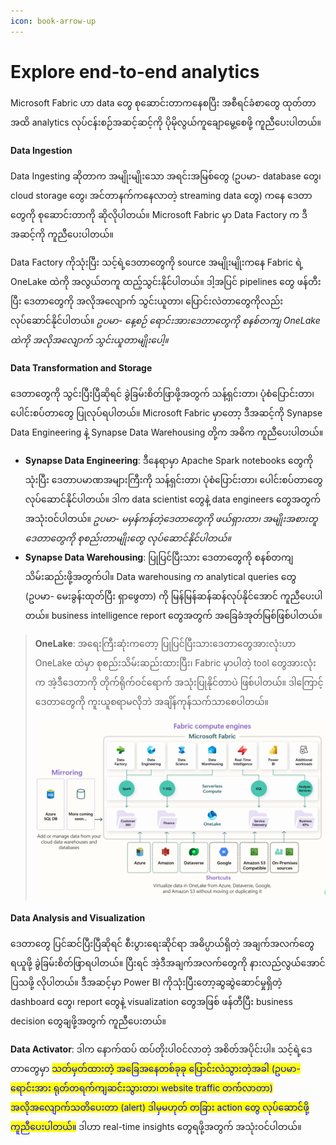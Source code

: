```yaml
---
icon: book-arrow-up
---
```


# Explore end-to-end analytics

Microsoft Fabric ဟာ data တွေ စုဆောင်းတာကနေစပြီး အစီရင်ခံစာတွေ ထုတ်တာအထိ analytics လုပ်ငန်းစဉ်အဆင့်ဆင့်ကို ပိုမိုလွယ်ကူချောမွေ့စေဖို့ ကူညီပေးပါတယ်။

#### Data Ingestion&#x20;

Data Ingesting ဆိုတာက အမျိုးမျိုးသော အရင်းအမြစ်တွေ (ဥပမာ- database တွေ၊ cloud storage တွေ၊ အင်တာနက်ကနေလာတဲ့ streaming data တွေ) ကနေ ဒေတာတွေကို စုဆောင်းတာကို ဆိုလိုပါတယ်။ Microsoft Fabric မှာ Data Factory က ဒီအဆင့်ကို ကူညီပေးပါတယ်။

Data Factory ကိုသုံးပြီး သင့်ရဲ့ဒေတာတွေကို source အမျိုးမျိုးကနေ Fabric ရဲ့ OneLake ထဲကို အလွယ်တကူ ထည့်သွင်းနိုင်ပါတယ်။
&#x20;ဒါ့အပြင် pipelines တွေ ဖန်တီးပြီး ဒေတာတွေကို အလိုအလျောက် သွင်းယူတာ၊ ပြောင်းလဲတာတွေကိုလည်း လုပ်ဆောင်နိုင်ပါတယ်။ _ဥပမာ- နေ့စဉ် ရောင်းအားဒေတာတွေကို စနစ်တကျ OneLake ထဲကို အလိုအလျောက် သွင်းယူတာမျိုးပေါ့။_

#### Data Transformation and Storage&#x20;

ဒေတာတွေကို သွင်းပြီးပြီဆိုရင် ခွဲခြမ်းစိတ်ဖြာဖို့အတွက် သန့်ရှင်းတာ၊ ပုံစံပြောင်းတာ၊ ပေါင်းစပ်တာတွေ ပြုလုပ်ရပါတယ်။ Microsoft Fabric မှာတော့ ဒီအဆင့်ကို Synapse Data Engineering နဲ့ Synapse Data Warehousing တို့က အဓိက ကူညီပေးပါတယ်။

* **Synapse Data Engineering**: ဒီနေရာမှာ Apache Spark notebooks တွေကိုသုံးပြီး ဒေတာပမာဏအများကြီးကို သန့်ရှင်းတာ၊ ပုံစံပြောင်းတာ၊ ပေါင်းစပ်တာတွေ လုပ်ဆောင်နိုင်ပါတယ်။ ဒါက data scientist တွေနဲ့ data engineers တွေအတွက် အသုံးဝင်ပါတယ်။ _ဥပမာ- မမှန်ကန်တဲ့ဒေတာတွေကို ဖယ်ရှားတာ၊ အမျိုးအစားတူဒေတာတွေကို စုစည်းတာမျိုးတွေ လုပ်ဆောင်နိုင်ပါတယ်။_
* **Synapse Data Warehousing**: ပြုပြင်ပြီးသား ဒေတာတွေကို စနစ်တကျ သိမ်းဆည်းဖို့အတွက်ပါ။ Data warehousing က analytical queries တွေ (ဥပမာ- မေးခွန်းထုတ်ပြီး ရှာဖွေတာ) ကို မြန်မြန်ဆန်ဆန်လုပ်နိုင်အောင် ကူညီပေးပါတယ်။ business intelligence report တွေအတွက် အခြေခံအုတ်မြစ်ဖြစ်ပါတယ်။

> **OneLake**: အရေးကြီးဆုံးကတော့ ပြုပြင်ပြီးသားဒေတာတွေအားလုံးဟာ OneLake ထဲမှာ စုစည်းသိမ်းဆည်းထားပြီး၊ Fabric မှာပါတဲ့ tool တွေအားလုံးက အဲ့ဒီဒေတာကို တိုက်ရိုက်ဝင်ရောက် အသုံးပြုနိုင်တာပဲ ဖြစ်ပါတယ်။ ဒါကြောင့် ဒေတာတွေကို ကူးယူစရာမလိုဘဲ အချိန်ကုန်သက်သာစေပါတယ်။
>
> ![](<../../.gitbook/assets/image (3).png>)

#### Data Analysis and Visualization

ဒေတာတွေ ပြင်ဆင်ပြီးပြီဆိုရင် စီးပွားရေးဆိုင်ရာ အဓိပ္ပာယ်ရှိတဲ့ အချက်အလက်တွေ ရယူဖို့ ခွဲခြမ်းစိတ်ဖြာရပါတယ်။ ပြီးရင် အဲ့ဒီအချက်အလက်တွေကို နားလည်လွယ်အောင် ပြသဖို့ လိုပါတယ်။ ဒီအဆင့်မှာ Power BI ကိုသုံးပြီးတော့ဆွဆွဲဆောင်မှုရှိတဲ့ dashboard တွေ၊ report တွေနဲ့ visualization တွေအဖြစ် ဖန်တီပြီး business decision တွေချဖို့အတွက် ကူညီပေးတယ်။

**Data Activator**: ဒါက နောက်ထပ် ထပ်တိုးပါဝင်လာတဲ့ အစိတ်အပိုင်းပါ။ သင့်ရဲ့ဒေတာတွေမှာ  <mark style="color:blue;background-color:yellow;">သတ်မှတ်ထားတဲ့ အခြေအနေတစ်ခုခု ပြောင်းလဲသွားတဲ့အခါ (ဥပမာ- ရောင်းအား ရုတ်တရက်ကျဆင်းသွားတာ၊ website traffic တက်လာတာ) အလိုအလျောက်သတိပေးတာ (alert) ဒါမှမဟုတ် တခြား action တွေ လုပ်ဆောင်ဖို့ ကူညီပေးပါတယ်။</mark> ဒါဟာ real-time insights တွေရဖို့အတွက် အသုံးဝင်ပါတယ်။

